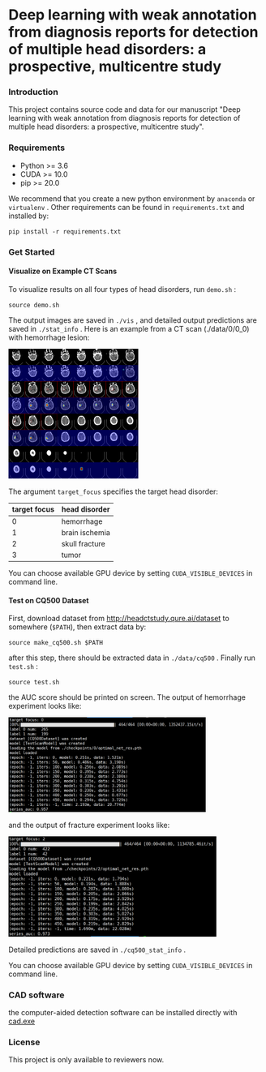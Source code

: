 # Deep learning with weak annotation from diagnosis reports for detection of multiple head disorders: a prospective, multicentre study

### Introduction

This project contains source code and data for our manuscript "Deep learning with weak annotation from diagnosis reports for detection of multiple head disorders: a prospective, multicentre study".

### Requirements

+ Python >= 3.6
+ CUDA >= 10.0
+ pip >= 20.0

We recommend that you create a new python environment by `anaconda` or `virtualenv` . Other requirements can be found in `requirements.txt` and installed by:

```shell
pip install -r requirements.txt
```

### Get Started

#### Visualize on Example CT Scans

To visualize results on all four types of head disorders, run `demo.sh` :

```shell
source demo.sh
```

The output images are saved in `./vis` , and detailed output predictions are saved in `./stat_info` . Here is an example from a CT scan (./data/0/0_0) with hemorrhage lesion:

<img src="fig/hemorrhage_0.png" style="zoom:25%;" />

The argument `target_focus` specifies the target head disorder:

| target focus | head disorder  |
| ------------ | -------------- |
| 0            | hemorrhage     |
| 1            | brain ischemia |
| 2            | skull fracture |
| 3            | tumor          |


You can choose available GPU device by setting  `CUDA_VISIBLE_DEVICES` in command line.

#### Test on CQ500 Dataset

First, download dataset from http://headctstudy.qure.ai/dataset to somewhere (`$PATH`), then extract data by:

```shell
source make_cq500.sh $PATH
```

after this step, there should be extracted data in `./data/cq500` . Finally run `test.sh` :

```shell
source test.sh
```

the AUC score should be printed on screen. The output of hemorrhage experiment looks like:

<img src="fig/CQ500_hemorrhage.PNG" style="zoom:38%;" />

and the output of fracture experiment looks like:

<img src="fig/CQ500_fracture.PNG" style="zoom:40%;" />

Detailed predictions are saved in `./cq500_stat_info` .

You can choose available GPU device by setting  `CUDA_VISIBLE_DEVICES` in command line.

### CAD software
the computer-aided detection software can be installed directly with [cad.exe](cad.exe)

### License

This project is only available to reviewers now.

